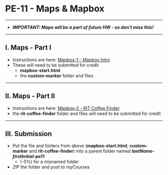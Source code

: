 # PE-11 - Maps & Mapbox

<hr>

- ***IMPORTANT: Maps will be a part of future HW - so don't miss this!***

<hr>

## I. Maps - Part I

- Instructions are here: [Mapbox-1 - Mapbox Intro](https://github.com/tonethar/IGME-330-Master/blob/master/notes/HW-mapbox-1.md)
- These will need to be submitted for credit
  - **mapbox-start.html** 
  - the **custom-marker** folder and files


<hr>

## II. Maps - Part II
- Instructions are here: [Mapbox-2 - RIT Coffee Finder](https://github.com/tonethar/IGME-330-Master/blob/master/notes/HW-mapbox-2.md)
- the **rit-coffee-finder** folder and files will need to be submitted for credit


<hr>

## III. Submission
- Put the file and folders from above (**mapbox-start.html**, **custom-marker** and **rit-coffee-finder**) into a parent folder named ***lastName-firstInitial*-pe11**
  - (-5%) for a misnamed folder
- ZIP the folder and post to myCourses
